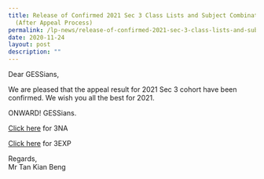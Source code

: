 ```yaml
---
title: Release of Confirmed 2021 Sec 3 Class Lists and Subject Combinations
  (After Appeal Process)
permalink: /lp-news/release-of-confirmed-2021-sec-3-class-lists-and-subject-combinations-after-appeal-process/
date: 2020-11-24
layout: post
description: ""
---
```

Dear GESSians,

We are pleased that the appeal result for 2021 Sec 3 cohort have been confirmed. We wish you all the best for 2021.

ONWARD! GESSians.

[Click here](/files/2021-Sec-3-appeal-letter-NA.pdf) for 3NA

[Click here](/files/2021-Sec-3-appeal-letter-Exp.pdf) for 3EXP

Regards,  
Mr Tan Kian Beng